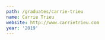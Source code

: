 ```yaml
---
path: /graduates/carrie-trieu
name: Carrie Trieu
website: http://www.carrietrieu.com
year: '2019'
---
```


